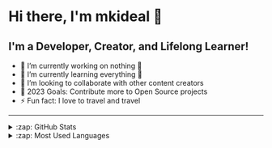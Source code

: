 # Hi there, I'm mkideal 👋

## I'm a Developer, Creator, and Lifelong Learner!

- 🔭 I’m currently working on nothing 🤣
- 🌱 I’m currently learning everything 🤣
- 👯 I’m looking to collaborate with other content creators
- 🥅 2023 Goals: Contribute more to Open Source projects
- ⚡ Fun fact: I love to travel and travel

---

<details>
  <summary>:zap: GitHub Stats</summary>
  <img align="left" alt="GitHub Stats" src="https://github-readme-stats.vercel.app/api?username=mkideal&show_icons=true&hide_border=true" />
</details>

<details>
  <summary>:zap: Most Used Languages</summary>
  <img align="left" alt="Most Used Languages" src="https://github-readme-stats.vercel.app/api/top-langs/?username=mkideal&layout=compact" />
</details>

